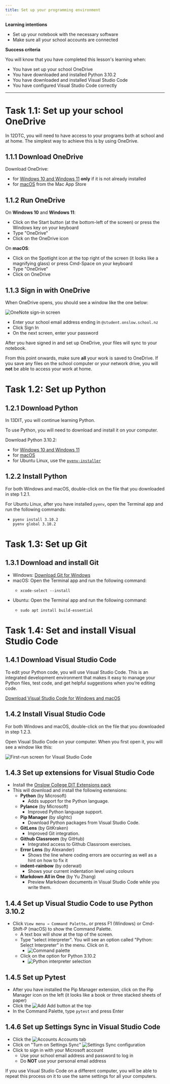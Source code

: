 ```yaml
---
title: Set up your programming environment
---
```


**Learning intentions**

- Set up your notebook with the necessary software
- Make sure all your school accounts are connected

**Success criteria**

You will know that you have completed this lesson's learning when:

- You have set up your school OneDrive
- You have downloaded and installed Python 3.10.2
- You have downloaded and installed Visual Studio Code
- You have configured Visual Studio Code correctly

--------

# Task 1.1: Set up your school OneDrive

In 12DTC, you will need to have access to your programs both at school and at home. The simplest way to achieve this is by using OneDrive.

## 1.1.1 Download OneDrive

Download OneDrive:
- for [Windows 10 and Windows 11](https://www.microsoft.com/en-nz/microsoft-365/onedrive/download) **only** if it is not already installed
- for [macOS](https://apps.apple.com/nz/app/onedrive/id823766827?mt=12) from the Mac App Store

## 1.1.2 Run OneDrive

On **Windows 10** and **Windows 11**:

- Click on the Start button (at the bottom-left of the screen) or press the Windows key on your keyboard
- Type "OneDrive"
- Click on the OneDrive icon

On **macOS**:

- Click on the Spotlight icon at the top right of the screen (it looks like a magnifying glass) or press Cmd-Space on your keyboard
- Type "OneDrive"
- Click on OneDrive

## 1.1.3 Sign in with OneDrive

When OneDrive opens, you should see a window like the one below:

![OneNote sign-in screen](img/onedrive.png)

- Enter your school email address ending in ``@student.onslow.school.nz``
- Click Sign In
- On the next screen, enter your password

After you have signed in and set up OneDrive, your files will sync to your notebook.

From this point onwards, make sure **all** your work is saved to OneDrive. If you save any files on the school computer or your network drive, you will **not** be able to access your work at home.

# Task 1.2: Set up Python

## 1.2.1 Download Python

In 13DIT, you will continue learning Python.

To use Python, you will need to download and install it on your computer.

Download Python 3.10.2:
- for [Windows 10 and Windows 11](https://www.python.org/ftp/python/3.10.2/python-3.10.2-amd64.exe)
- for [macOS](https://www.python.org/ftp/python/3.10.2/python-3.10.2-macos11.pkg)
- for Ubuntu Linux, use the [``pyenv-installer``](https://github.com/pyenv/pyenv-installer)

## 1.2.2 Install Python

For both Windows and macOS, double-click on the file that you downloaded in step 1.2.1.

For Ubuntu Linux, after you have installed ``pyenv``, open the Terminal app and run the following commands:
  - ```
    pyenv install 3.10.2
    pyenv global 3.10.2
    ```

# Task 1.3: Set up Git

## 1.3.1 Download and install Git

- Windows: [Download Git for Windows](https://git-scm.com/download/)
- macOS: Open the Terminal app and run the following command:
  - ```
    xcode-select --install
    ```
- Ubuntu: Open the Terminal app and run the following command:
  - ```
    sudo apt install build-essential
    ```

# Task 1.4: Set and install Visual Studio Code

## 1.4.1 Download Visual Studio Code

To edit your Python code, you will use Visual Studio Code. This is an integrated development environment that makes it easy to manage your Python files, test code, and get helpful suggestions when you're editing code.

[Download Visual Studio Code for Windows and macOS](https://code.visualstudio.com)

## 1.4.2 Install Visual Studio Code

For both Windows and macOS, double-click on the file that you downloaded in step 1.2.3.

Open Visual Studio Code on your computer. When you first open it, you will see a window like this:

![First-run screen for Visual Studio Code](img/vscode01.png)

## 1.4.3 Set up extensions for Visual Studio Code

- Install the [Onslow College DIT Extensions pack](https://marketplace.visualstudio.com/items?itemName=OnslowCollege.onslow-college-dit-extensions)
- This will download and install the following extensions:
  - **Python** (by Microsoft)
    - Adds support for the Python language.
  - **Pylance** (by Microsoft)
    - Improved Python language support.
  - **Pip Manager** (by slightc)
    - Download Python packages from Visual Studio Code.
  - **GitLens** (by GitKraken)
    - Improved Git integration.
  - **Github Classroom** (by GitHub)
    - Integrated access to Github Classroom exercises.
  - **Error Lens** (by Alexander)
    - Shows the line where coding errors are occurring as well as a hint on how to fix it
  - **indent-rainbow** (by oderwat)
    - Shows your current indentation level using colours
  - **Markdown All in One** (by Yu Zhang)
    - Preview Markdown documents in Visual Studio Code while you write them.

## 1.4.4 Set up Visual Studio Code to use Python 3.10.2

- Click ``View menu → Command Palette…`` or press F1 (Windows) or Cmd-Shift-P (macOS) to show the Command Palette.
  - A text box will show at the top of the screen. 
  - Type "select interpreter". You will see an option called "Python: Select Interpreter" in the menu. Click on it.
    - ![Command palette](img/vscode02.png)
  - Click on the option for Python 3.10.2
    - ![Python interpreter selection](img/vscode03.png)

## 1.4.5 Set up Pytest

- After you have installed the Pip Manager extension, click on the Pip Manager icon on the left (it looks like a book or three stacked sheets of paper)
- Click the ![Add](/img/add.svg) Add button at the top
- In the Command Palette, type ``pytest`` and press Enter

## 1.4.6 Set up Settings Sync in Visual Studio Code

- Click the ![Accounts](/img/account.svg) Accounts tab
- Click on "Turn on Settings Sync"
![Settings Sync configuration](img/vscode04.png)
- Click to sign in with your Microsoft account
  - Use your school email address and password to log in
  - Do **NOT** use your personal email address

If you use Visual Studio Code on a different computer, you will be able to repeat this process on it to use the same settings for all your computers.
